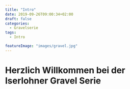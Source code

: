 ```yaml
---
title: "Intro"
date: 2019-09-26T09:00:34+02:00
draft: false
categories:
  - Gravelserie
tags:
  - Intro

featureImage: "images/gravel.jpg"
---
```



# Herzlich Willkommen bei der Iserlohner Gravel Serie


